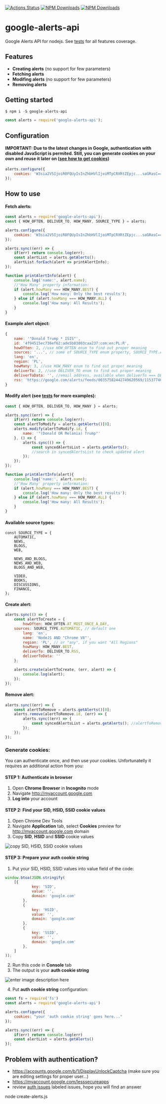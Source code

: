 [![Actions Status](https://github.com/adasq/google-alerts-api/workflows/Node%20CI/badge.svg)](https://github.com/adasq/google-alerts-api/actions)
[![NPM Downloads](https://img.shields.io/npm/dm/google-alerts-api.svg?style=flat)](https://www.npmjs.org/package/google-alerts-api)
[![NPM Downloads](https://img.shields.io/npm/dt/google-alerts-api.svg?style=flat)](https://www.npmjs.org/package/google-alerts-api)

# google-alerts-api

Google Alerts API for nodejs. See [tests] for all features coverage.

## Features

- **Creating alerts** (no support for few parameters)
- **Fetching alerts**
- **Modifing alerts** (no support for few parameters)
- **Removing alerts**


## Getting started
```js
$ npm i -S google-alerts-api
```

```js
const alerts = require('google-alerts-api');
```

## Configuration

#### IMPORTANT: Due to the latest changes in Google, authentication with disabled JavaScript is permited. Still, you can generate cookies on your own and reuse it later on ([see how to get cookies](#generate-cookies)) 

```js
alerts.configure({
    cookies: 'W3sia2V5IjoiR0FQUyIsInZhbHVlIjoiMTpCRXRtZEpjc...saGRasC==',
});
```

## How to use

#### Fetch alerts:

```js
const alerts = require('google-alerts-api');
const { HOW_OFTEN, DELIVER_TO, HOW_MANY, SOURCE_TYPE } = alerts;

alerts.configure({
    cookies: 'W3sia2V5IjoiR0FQUyIsInZhbHVlIjoiMTpCRXRtZEpjc...saGRasC==',
});

alerts.sync((err) => {
    if(err) return console.log(err);
    const alertList = alerts.getAlerts();
    alertList.forEach(alert => printAlertInfo);
});

function printAlertInfo(alert) {
    console.log('name:', alert.name);
    //'How Many' property information:
    if (alert.howMany === HOW_MANY.BEST) {
    	console.log('How many: Only the best results');
    } else if (alert.howMany === HOW_MANY.ALL) {
    	console.log('How many: All Results');
    }
}
```
#### Example alert object:
```js
{
    name: '"Donald Trump * ISIS"',
    id: '4f94515ec736ef62:ade5b03803caa237:com:en:PL:R',
    howOften: 2, //use HOW_OFTEN enum to find out proper meaning
    sources: '...', // some of SOURCE_TYPE enum property, SOURCE_TYPE.AUTOMATIC by default
    lang: 'en',
    region: 'PL',
    howMany: 3, //use HOW_MANY enum to find out proper meaning
    deliverTo: 2, //use DELIVER_TO enum to find out proper meaning
    deliverToData: '', //email address, available when deliverTo === DELIVER_TO.MAIL
    rss: 'https://google.com/alerts/feeds/00357582442749620569/11537740808718742679' //field available, when deliverTo === DELIVER_TO.RSS
}
```
#### Modify alert (see [tests] for more examples):
```js
const { HOW_OFTEN, DELIVER_TO, HOW_MANY } = alerts;

alerts.sync((err) => {
    if(err) return console.log(err);
    const alertToModify = alerts.getAlerts()[0];
    alerts.modify(alertToModify.id, {
    	name: '"(Donald OR Melania) Trump"'
    }, () => {
        alerts.sync(() => {
            const syncedAlertsList = alerts.getAlerts();
            //search in syncedAlertsList to check updated alert
        });
    });
});

function printAlertInfo(alert){
    console.log('name:', alert.name);
    //'How Many' property information:
    if (alert.howMany === HOW_MANY.BEST) {
    	console.log('How many: Only the best results');
    } else if (alert.howMany === HOW_MANY.ALL) {
    	console.log('How many: All Results');
    }
}
```

#### Available source types:

```
const SOURCE_TYPE = {
    AUTOMATIC,
    NEWS,
    BLOGS,
    WEB,

    NEWS_AND_BLOGS,
    NEWS_AND_WEB,
    BLOGS_AND_WEB,

    VIDEO,
    BOOKS,
    DISCUSSIONS,
    FINANCE,
};
```

#### Create alert:

```js
alerts.sync(() => {
    const alertToCreate = {
    	howOften: HOW_OFTEN.AT_MOST_ONCE_A_DAY,
	sources: SOURCE_TYPE.AUTOMATIC, // default one
        lang: 'en',
        name: 'NodeJS AND "Chrome V8"',
        region: 'PL', // or "any", if you want "All Regions"
        howMany: HOW_MANY.BEST,
        deliverTo: DELIVER_TO.RSS,
        deliverToData: ''
    };

    alerts.create(alertToCreate, (err, alert) => {
        console.log(alert);
    });
});
```

#### Remove alert:

```js
alerts.sync((err) => {
    const alertToRemove = alerts.getAlerts()[0];
    alerts.remove(alertToRemove.id, (err) => {
    	alerts.sync((err) => {
            const syncedAlertsList = alerts.getAlerts(); //alertToRemove does not exists here.
        });
    });   
});
```

### Generate cookies:

You can authenticate once, and then use your cookies. Unfortunatelly it requires an additional action from you:

#### STEP 1: Authenticate in browser

1. Open **Chrome Browser** in **Incognito** mode
2. Navigate http://myaccount.google.com
3. **Log into** your account

#### STEP 2: Find your SID, HSID, SSID cookie values

1. Open Chrome Dev Tools
2. Navigate **Application** tab, select **Cookies** preview for http://myaccount.google.com domain
3. Copy **SID**, **HSID** and **SSID** cookie values

![copy SID, HSID, SSID cookie values](https://cdn.steemitimages.com/DQmbMvsdTvVpwukxMSXss57wq28gxXmLUNqkEgzYREHcLtZ/image.png) 


#### STEP 3: Prepare your auth cookie string

1. Put your SID, HSID, SSID values into value field of the code:

```js
window.btoa(JSON.stringify(
    [{
            key: 'SID',
            value: '',
            domain: 'google.com'
        },
        {
            key: 'HSID',
            value: '',
            domain: 'google.com'
        },
        {
            key: 'SSID',
            value: '',
            domain: 'google.com'
        },
    ]
));
```

2. Run this code in **Console** tab
3. The output is your **auth cookie string**

![enter image description here](https://cdn.steemitimages.com/DQmTifruHFrXeabrXpgwymYmCJBxCUuasUHvjVaTjNsKh5o/image.png)

4. Put **auth cookie string** configuration:

```js
const fs = require('fs')
const alerts = require('google-alerts-api')

alerts.configure({
    cookies: "your 'auth cookie string' goes here..."
});

alerts.sync((err) => {
    if(err) return console.log(err)
    const alertList = alerts.getAlerts()
});
```

## Problem with authentication?

- https://accounts.google.com/b/1/DisplayUnlockCaptcha (make sure you are editing settings for proper user...)
- https://myaccount.google.com/lesssecureapps
- review [auth issues] labeled issues, hope you will find an answer
    

[auth issues]: <https://github.com/adasq/google-alerts-api/issues?q=label%3Aauth-issues+>
[tests]: <https://github.com/adasq/google-alerts-api/blob/master/tests/test.js>
[how to get cookies]: <https://github.com/adasq/google-alerts-api#generate-cookies>


<!-- RUN -->

node create-alerts.js